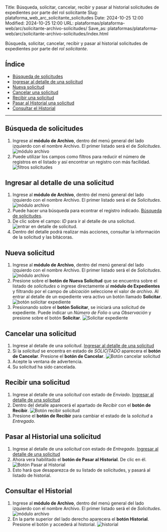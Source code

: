 Title: Búsqueda, solicitar, cancelar, recibir y pasar al historial solicitudes de expedientes por parte del rol solicitante
Slug: plataforma_web_arc_solicitante_solicitudes
Date: 2024-10-25 12:00
Modified: 2024-10-25 12:00
URL: plataformas/plataforma-web/arc/solicitante-archivo-solicitudes/
Save_as: plataformas/plataforma-web/arc/solicitante-archivo-solicitudes/index.html


Búsqueda, solicitar, cancelar, recibir y pasar al historial solicitudes de expedientes por parte del _rol solicitante_.

## Índice

  - [Búsqueda de solicitudes](#búsqueda-de-solicitudes)
  - [Ingresar al detalle de una solicitud](#ingresar-al-detalle-de-una-solicitud)
  - [Nueva solicitud](#nueva-solicitud)
  - [Cancelar una solicitud](#cancelar-una-solicitud)
  - [Recibir una solicitud](#recibir-una-solicitud)
  - [Pasar al Historial una solicitud](#pasar-al-historial-una-solicitud)
  - [Consultar el Historial](#consultar-el-historial)

* * *

## Búsqueda de solicitudes

1. Ingrese al __módulo de Archivo__, dentro del menú general del lado izquierdo con el nombre Archivo. El primer listado será el de _Solicitudes_.
![módulo archivo](01-modulo-archivo.png)
2. Puede utilizar los campos como filtros para reducir el número de registros en el listado y así encontrar un registro con más facilidad.
![filtros solicitudes](02-filtros-solicitudes.png)


## Ingresar al detalle de una solicitud

1. Ingrese al __módulo de Archivo__, dentro del menú general del lado izquierdo con el nombre Archivo. El primer listado será el de _Solicitudes_.
![módulo archivo](01-modulo-archivo.png)
2. Puede hacer una búsqueda para econtrar el registro indicado. [Búsqueda de solicitudes](#búsqueda-de-solicitudes).
3. De clic sobre el campo: _ID_ para ir al detalle de una solicitud.
![entrar en detalle de solicitud](03-entrar-detalle-solicitud.png).
4. Dentro del detalle podrá realizar más acciones, consultar la información de la solicitud y las bitácoras.

## Nueva solicitud

1. Ingrese al __módulo de Archivo__, dentro del menú general del lado izquierdo con el nombre Archivo. El primer listado será el de _Solicitudes_.
![módulo archivo](01-modulo-archivo.png)
2. Presione sobre el __botón de Nueva Solicitud__ que se encuentra sobre el listado de _solicitudes_ o ingrese directamente al __módulo de Expedientes__ y filtrando por el campo de _ubicación_ seleccione el valor de _archivo_. Al entrar al detalle de un expediente vera activo un botón llamado __Solicitar__.
![botón solicitar expediente](04-boton-solicitar.png)
3. Presionando sobre el __botón Solicitar__, se iniciará una solicitud de expediente. Puede indicar un _Número de Folio_ o una _Observación_ y presione sobre el botón __Solicitar__.
![Solicitar expediente](08-solicitar.png)

## Cancelar una solicitud

1. Ingrese al detalle de una _solicitud_. [Ingresar al detalle de una solicitud](#ingresar-al-detalle-de-una-solicitud)
2. Si la _solicitud_ se encentra en estado de _SOLICITADO_ aparecera el __botón de Cancelar__. Presione el __botón de Cancelar__.
![Botón cancelar solicitud](05-cancelar-solicitud.png)
3. Acepte la ventana de advertencia.
4. Su solicitud ha sido cancelada.

## Recibir una solicitud

1. Ingrese al detalle de una _solicitud_ con estado de _Enviado_. [Ingresar al detalle de una solicitud](#ingresar-al-detalle-de-una-solicitud)
2. Dentro del detalle aparecerá el apartado de _Recibir_ con el __botón de Recibir__.
![Botón recibir solicitud](06-recibir.png)
3. Presione el __botón de Recibir__ para cambiar el estado de la _solicitud_ a _Entregado_.

## Pasar al Historial una solicitud

1. Ingrese al detalle de una _solicitud_ con estado de _Entregado_. [Ingresar al detalle de una solicitud](#ingresar-al-detalle-de-una-solicitud)
2. Ahora vera habilitado el __botón de Pasar al Historial__. De clic en él.
![Botón Pasar al Historial](07-pasar-historial.png)
3. Esto hará que desaparezca de su listado de solicitudes, y pasará al listado de historial.

## Consultar el Historial

1. Ingrese al __módulo de Archivo__, dentro del menú general del lado izquierdo con el nombre Archivo. El primer listado será el de _Solicitudes_.
![módulo archivo](01-modulo-archivo.png)
2. En la parte superior del lado derecho aparecera el __botón Historial__. Presione el botón y accederá al historial.
![historial](09-historial.png)
